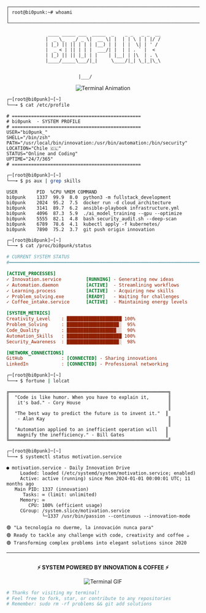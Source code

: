```
┌─────────────────────────────────────────────────────────────────────────────┐
│ root@bi0punk:~# whoami                                                       │
└─────────────────────────────────────────────────────────────────────────────┘
```

<div align="center">

```ascii
 ____ _____ ___  _____  _    _ _   _ _  __
|  _ \_   _/ _ \|  __ \| |  | | \ | | |/ /
| |_) || || | | | |__) | |  | |  \| | ' / 
|  _ < | || | | |  ___/| |  | | . ` |  <  
| |_) || || |_| | |    | |__| | |\  | . \ 
|____/_____\___/|_|     \____/|_| \_|_|\_\
                                          
                                                                                                |___/             
```

<img src="https://readme-typing-svg.herokuapp.com?font=Courier+New&weight=700&size=18&duration=3000&pause=1000&color=00FF41&center=true&vCenter=true&width=800&lines=root%40bi0punk%3A~%23+sudo+su+-+fullstack_dev;root%40bi0punk%3A~%23+./deploy_innovation.sh+--cloud+--ai;root%40bi0punk%3A~%23+echo+%22Hello+World%2C+I'm+bi0punk%22;root%40bi0punk%3A~%23+systemctl+status+creativity.service" alt="Terminal Animation" />

</div>

```bash
┌─[root@bi0punk]─[~]
└──╼ $ cat /etc/profile
```

```console
# ===============================================
# bi0punk  - SYSTEM PROFILE
# ===============================================
USER="bi0punk_"
SHELL="/bin/zsh"
PATH="/usr/local/bin/innovation:/usr/bin/automation:/bin/security"
LOCATION="Chile 🇨🇱"
STATUS="Online and Coding"
UPTIME="24/7/365"
# ===============================================
```

```bash
┌─[root@bi0punk]─[~]
└──╼ $ ps aux | grep skills
```

```
USER       PID  %CPU %MEM COMMAND
bi0punk    1337  99.9  8.0  python3 -m fullstack_development
bi0punk    2024  95.2  7.5  docker run -d cloud_architecture  
bi0punk    3141  89.7  6.2  ansible-playbook infrastructure.yml
bi0punk    4096  87.3  5.9  ./ai_model_training --gpu --optimize
bi0punk    5555  82.1  4.8  bash security_audit.sh --deep-scan
bi0punk    6789  78.6  4.1  kubectl apply -f kubernetes/
bi0punk    7890  75.2  3.7  git push origin innovation
```

```bash
┌─[root@bi0punk]─[~]
└──╼ $ cat /proc/bi0punk/status
```

```ini
# CURRENT SYSTEM STATUS
#━━━━━━━━━━━━━━━━━━━━━━━━━━━━━━━━━━━━━━━━━━━━━━━━━━━━━━━━━━━━━━━━━━━━━━━━━━━━━━━━

[ACTIVE_PROCESSES]
✓ Innovation.service         [RUNNING] - Generating new ideas
✓ Automation.daemon          [ACTIVE]  - Streamlining workflows  
✓ Learning.process           [ACTIVE]  - Acquiring new skills
✓ Problem_solving.exe        [READY]   - Waiting for challenges
✓ Coffee_intake.service      [ACTIVE]  - Maintaining energy levels

[SYSTEM_METRICS]
Creativity_Level    : ████████████████████ 100%
Problem_Solving     : ███████████████████░  95%
Code_Quality        : ██████████████████░░  90%
Automation_Skills   : ████████████████████ 100%
Security_Awareness  : ███████████████████░  98%

[NETWORK_CONNECTIONS]
GitHub              : [CONNECTED] - Sharing innovations
LinkedIn            : [CONNECTED] - Professional networking
```


```bash
┌─[root@bi0punk]─[~]
└──╼ $ fortune | lolcat
```

```
╔══════════════════════════════════════════════════════════╗
║  "Code is like humor. When you have to explain it,       ║
║   it's bad." - Cory House                                ║
║                                                          ║
║  "The best way to predict the future is to invent it."  ║
║   - Alan Kay                                             ║
║                                                          ║
║  "Automation applied to an inefficient operation will   ║
║   magnify the inefficiency." - Bill Gates               ║
╚══════════════════════════════════════════════════════════╝
```


```bash
┌─[root@bi0punk]─[~]
└──╼ $ systemctl status motivation.service
```

```
● motivation.service - Daily Innovation Drive
     Loaded: loaded (/etc/systemd/system/motivation.service; enabled)
     Active: active (running) since Mon 2024-01-01 00:00:01 UTC; 11 months ago
   Main PID: 1337 (innovation)
      Tasks: ∞ (limit: unlimited)
     Memory: ∞
        CPU: 100% (efficient usage)
     CGroup: /system.slice/motivation.service
             └─1337 /usr/bin/passion --continuous --innovation-mode

🟢 "La tecnología no duerme, la innovación nunca para"
🟢 Ready to tackle any challenge with code, creativity and coffee ☕
🟢 Transforming complex problems into elegant solutions since 2020
```
---

<div align="center">

```
```

**⚡ SYSTEM POWERED BY INNOVATION & COFFEE ⚡**

![Terminal GIF](https://media.giphy.com/media/ZVik7pBtu9dNS/giphy.gif)

</div>

```bash
# Thanks for visiting my terminal! 
# Feel free to fork, star, or contribute to any repositories
# Remember: sudo rm -rf problems && git add solutions
```

